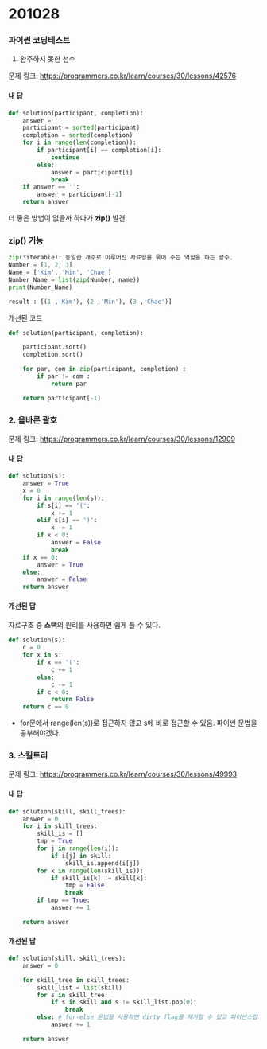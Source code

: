 # 201028
### 파이썬 코딩테스트

1. 완주하지 못한 선수

문제 링크: https://programmers.co.kr/learn/courses/30/lessons/42576

#### 내 답
```python
def solution(participant, completion):
    answer = ''
    participant = sorted(participant)
    completion = sorted(completion)
    for i in range(len(completion)):
        if participant[i] == completion[i]:
            continue
        else:
            answer = participant[i]
            break
    if answer == '':
        answer = participant[-1]
    return answer
```

더 좋은 방법이 없을까 하다가 **zip()** 발견.

### zip() 기능
```python
zip(*iterable): 동일한 개수로 이루어진 자료형을 묶어 주는 역할을 하는 함수.
Number = [1, 2, 3]
Name = ['Kim', 'Min', 'Chae']
Number_Name = list(zip(Number, name))
print(Number_Name)

result : [(1 ,'Kim'), (2 ,'Min'), (3 ,'Chae')]
```

개선된 코드
```python
def solution(participant, completion):

    participant.sort()
    completion.sort()

    for par, com in zip(participant, completion) :
        if par != com :
            return par

    return participant[-1] 
```

### 2. 올바른 괄호

문제 링크: https://programmers.co.kr/learn/courses/30/lessons/12909

#### 내 답

```python
def solution(s):
    answer = True
    x = 0
    for i in range(len(s)):
        if s[i] == '(':
            x += 1
        elif s[i] == ')':
            x -= 1
        if x < 0:
            answer = False
            break
    if x == 0:
        answer = True
    else:
        answer = False
    return answer
```

#### 개선된 답

자료구조 중 **스택**의 원리를 사용하면 쉽게 풀 수 있다.
```python
def solution(s):
    c = 0
    for x in s:
        if x == '(':
            c += 1
        else:
            c -= 1
        if c < 0:
            return False
    return c == 0
```
- for문에서 range(len(s))로 접근하지 않고 s에 바로 접근할 수 있음. 파이썬 문법을 공부해야겠다.

### 3. 스킬트리

문제 링크: https://programmers.co.kr/learn/courses/30/lessons/49993
#### 내 답

```python
def solution(skill, skill_trees):
    answer = 0
    for i in skill_trees:
        skill_is = []
        tmp = True
        for j in range(len(i)):
            if i[j] in skill:
                skill_is.append(i[j])
        for k in range(len(skill_is)):
            if skill_is[k] != skill[k]:
                tmp = False
                break
        if tmp == True:
            answer += 1

    return answer
```

#### 개선된 답
```python
def solution(skill, skill_trees):
    answer = 0

    for skill_tree in skill_trees:
        skill_list = list(skill)
        for s in skill_tree:
            if s in skill and s != skill_list.pop(0):
                break
        else: # for-else 문법을 사용하면 dirty flag를 제거할 수 있고 파이썬스럽게 푼 느낌이 든다.
            answer += 1

    return answer
```